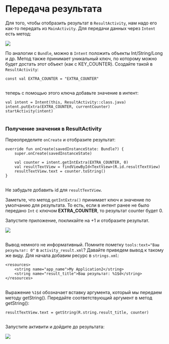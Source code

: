 # Передача результата

Для того, чтобы отобразить результат в `ResultActivity`, нам надо его как-то передать из `MainActivity`. Для передачи данных через `Intent` есть метод:

![](https://ucarecdn.com/9ce8cf3f-a33a-4dc2-b799-95a8b594fc94/)![](data:image/gif;base64,R0lGODlhAQABAPABAP///wAAACH5BAEKAAAALAAAAAABAAEAAAICRAEAOw== "Click and drag to move")

По аналогии с `Bundle`, можно в `Intent` положить объекты Int/String/Long и др. Метод также принимает уникальный ключ, по которому можно будет достать этот объект (как с KEY\_COUNTER). Создайте такой в `ResultActivity`:

```
const val EXTRA_COUNTER = "EXTRA_COUNTER"
```

![](data:image/gif;base64,R0lGODlhAQABAPABAP///wAAACH5BAEKAAAALAAAAAABAAEAAAICRAEAOw==)![](data:image/gif;base64,R0lGODlhAQABAPABAP///wAAACH5BAEKAAAALAAAAAABAAEAAAICRAEAOw== "Click and drag to move")

теперь с помощью этого ключа добавьте значение в интент:

```
val intent = Intent(this, ResultActivity::class.java)
intent.putExtra(EXTRA_COUNTER, currentCounter)
startActivity(intent)
```

![](data:image/gif;base64,R0lGODlhAQABAPABAP///wAAACH5BAEKAAAALAAAAAABAAEAAAICRAEAOw==)![](data:image/gif;base64,R0lGODlhAQABAPABAP///wAAACH5BAEKAAAALAAAAAABAAEAAAICRAEAOw== "Click and drag to move")

### 

### Получение значения в ResultActivity

Переопределите `onCreate` и отобразите результат:

```
override fun onCreate(savedInstanceState: Bundle?) {
    super.onCreate(savedInstanceState)

    val counter = intent.getIntExtra(EXTRA_COUNTER, 0)
    val resultTextView = findViewById<TextView>(R.id.resultTextView)
    resultTextView.text = counter.toString()
}
```

![](data:image/gif;base64,R0lGODlhAQABAPABAP///wAAACH5BAEKAAAALAAAAAABAAEAAAICRAEAOw==)![](data:image/gif;base64,R0lGODlhAQABAPABAP///wAAACH5BAEKAAAALAAAAAABAAEAAAICRAEAOw== "Click and drag to move")

Не забудьте добавить id для `resultTextView`.

Заметьте, что метод `getIntExtra()` принимает ключ и значение по умолчанию для результата. То есть, если в интент ранее не было передано `Int` с ключом **EXTRA\_COUNTER**, то результат counter будет 0.

Запустите приложение, покликайте на +1 и отобразите результат.

![](https://ucarecdn.com/9bb5b0c1-9f7c-4562-98a0-de0cecabdec5/)

![](data:image/gif;base64,R0lGODlhAQABAPABAP///wAAACH5BAEKAAAALAAAAAABAAEAAAICRAEAOw== "Click and drag to move")

Вывод немного не информативный. Помните пометку `tools:text="Ваш результат: 0"` в `activity_result.xml`? Давайте приведем вывод к такому же виду. Для начала добавим ресурс в `strings.xml`:

```
<resources>
    <string name="app_name">My Application2</string>
    <string name="result_title">Ваш результат: %1$d</string>
</resources>
```

![](data:image/gif;base64,R0lGODlhAQABAPABAP///wAAACH5BAEKAAAALAAAAAABAAEAAAICRAEAOw==)![](data:image/gif;base64,R0lGODlhAQABAPABAP///wAAACH5BAEKAAAALAAAAAABAAEAAAICRAEAOw== "Click and drag to move")

Выражение `%1$d` обозначает вставку аргумента, который мы передаем методу getString(). Передайте соответствующий аргумент в метод getString():

```
resultTextView.text = getString(R.string.result_title, counter)
```

![](data:image/gif;base64,R0lGODlhAQABAPABAP///wAAACH5BAEKAAAALAAAAAABAAEAAAICRAEAOw==)![](data:image/gif;base64,R0lGODlhAQABAPABAP///wAAACH5BAEKAAAALAAAAAABAAEAAAICRAEAOw== "Click and drag to move")

Запустите активити и дойдите до результата:

![](https://ucarecdn.com/3932f983-2f4e-403d-b512-c0a3013f2869/)![](data:image/gif;base64,R0lGODlhAQABAPABAP///wAAACH5BAEKAAAALAAAAAABAAEAAAICRAEAOw== "Click and drag to move")
